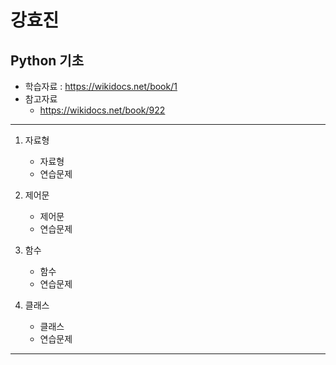 강효진 
=====

Python 기초
------
* 학습자료 : https://wikidocs.net/book/1
* 참고자료 
  - https://wikidocs.net/book/922
------

1. 자료형
   * 자료형
   * 연습문제
2. 제어문
   * 제어문
   * 연습문제
   
3. 함수
   * 함수
   * 연습문제

4. 클래스
   * 클래스
   * 연습문제
   
----